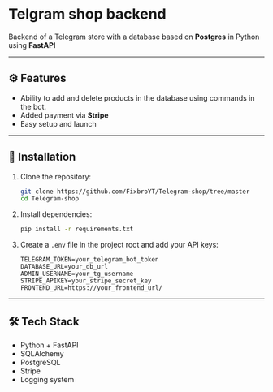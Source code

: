 # Telgram shop backend

Backend of a Telegram store with a database based on **Postgres** in Python using **FastAPI**

---

## ⚙️ Features

- Ability to add and delete products in the database using commands in the bot.
- Added payment via **Stripe**
- Easy setup and launch

---
## 🔧 Installation

1. Clone the repository:
   ```bash
   git clone https://github.com/FixbroYT/Telegram-shop/tree/master
   cd Telegram-shop

2. Install dependencies:

   ```bash
   pip install -r requirements.txt
   ```

3. Create a `.env` file in the project root and add your API keys:

   ```
   TELEGRAM_TOKEN=your_telegram_bot_token
   DATABASE_URL=your_db_url
   ADMIN_USERNAME=your_tg_username
   STRIPE_APIKEY=your_stripe_secret_key
   FRONTEND_URL=https://your_frontend_url/
   ```

---
## 🛠 Tech Stack

* Python + FastAPI
* SQLAlchemy
* PostgreSQL
* Stripe
* Logging system
